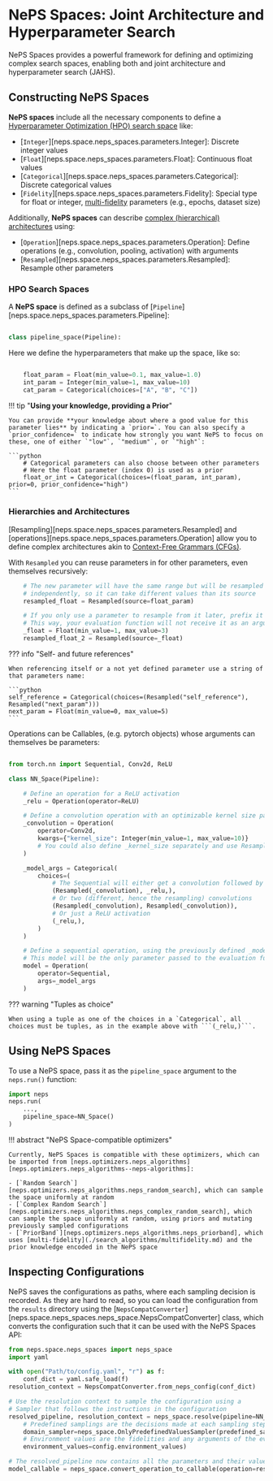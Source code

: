 # NePS Spaces: Joint Architecture and Hyperparameter Search

NePS Spaces provides a powerful framework for defining and optimizing complex search spaces, enabling both and joint architecture and hyperparameter search (JAHS).

## Constructing NePS Spaces

**NePS spaces** include all the necessary components to define a [Hyperparameter Optimization (HPO) search space](#hpo-search-spaces) like:

- [`Integer`][neps.space.neps_spaces.parameters.Integer]: Discrete integer values
- [`Float`][neps.space.neps_spaces.parameters.Float]: Continuous float values
- [`Categorical`][neps.space.neps_spaces.parameters.Categorical]: Discrete categorical values
- [`Fidelity`][neps.space.neps_spaces.parameters.Fidelity]: Special type for float or integer, [multi-fidelity](../reference/search_algorithms/multifidelity.md) parameters (e.g., epochs, dataset size)

Additionally, **NePS spaces** can describe [complex (hierarchical) architectures](#hierarchies-and-architectures) using:

- [`Operation`][neps.space.neps_spaces.parameters.Operation]: Define operations (e.g., convolution, pooling, activation) with arguments
- [`Resampled`][neps.space.neps_spaces.parameters.Resampled]: Resample other parameters

### HPO Search Spaces

A **NePS space** is defined as a subclass of [`Pipeline`][neps.space.neps_spaces.parameters.Pipeline]:

```python

class pipeline_space(Pipeline):
```

Here we define the hyperparameters that make up the space, like so:

```python

    float_param = Float(min_value=0.1, max_value=1.0)
    int_param = Integer(min_value=1, max_value=10)
    cat_param = Categorical(choices=["A", "B", "C"])
```

!!! tip "**Using your knowledge, providing a Prior**"

    You can provide **your knowledge about where a good value for this parameter lies** by indicating a `prior=`. You can also specify a `prior_confidence=` to indicate how strongly you want NePS to focus on these, one of either `"low"`, `"medium"`, or `"high"`:

    ```python
        # Categorical parameters can also choose between other parameters
        # Here the float parameter (index 0) is used as a prior
        float_or_int = Categorical(choices=(float_param, int_param), prior=0, prior_confidence="high")
    ```

### Hierarchies and Architectures

[Resampling][neps.space.neps_spaces.parameters.Resampled] and [operations][neps.space.neps_spaces.parameters.Operation] allow you to define complex architectures akin to [Context-Free Grammars (CFGs)](https://en.wikipedia.org/wiki/Context-free_grammar).

With `Resampled` you can reuse parameters in for other parameters, even themselves recursively:

```python
    # The new parameter will have the same range but will be resampled
    # independently, so it can take different values than its source
    resampled_float = Resampled(source=float_param)

    # If you only use a parameter to resample from it later, prefix it with an underscore
    # This way, your evaluation function will not receive it as an argument
    _float = Float(min_value=1, max_value=3)
    resampled_float_2 = Resampled(source=_float)
```

??? info "Self- and future references"

    When referencing itself or a not yet defined parameter use a string of that parameters name:

    ```python
    self_reference = Categorical(choices=(Resampled("self_reference"), Resampled("next_param")))
    next_param = Float(min_value=0, max_value=5)
    ```

Operations can be Callables, (e.g. pytorch objects) whose arguments can themselves be parameters:

```python

from torch.nn import Sequential, Conv2d, ReLU

class NN_Space(Pipeline):

    # Define an operation for a ReLU activation
    _relu = Operation(operator=ReLU)

    # Define a convolution operation with an optimizable kernel size parameter
    _convolution = Operation(
        operator=Conv2d,
        kwargs={"kernel_size": Integer(min_value=1, max_value=10)}
        # You could also define _kernel_size separately and use Resampled
    )

    _model_args = Categorical(
        choices=(
            # The Sequential will either get a convolution followed by a ReLU
            (Resampled(_convolution), _relu,),
            # Or two (different, hence the resampling) convolutions
            (Resampled(_convolution), Resampled(_convolution)),
            # Or just a ReLU activation
            (_relu,),
        )
    )

    # Define a sequential operation, using the previously defined _model_args
    # This model will be the only parameter passed to the evaluation function
    model = Operation(
        operator=Sequential,
        args=_model_args
    )
```

??? warning "Tuples as choice"

    When using a tuple as one of the choices in a `Categorical`, all choices must be tuples, as in the example above with ```(_relu,)```.

## Using NePS Spaces

To use a NePS space, pass it as the `pipeline_space` argument to the `neps.run()` function:

```python
import neps
neps.run(
    ...,
    pipeline_space=NN_Space()
)
```

!!! abstract "NePS Space-compatible optimizers"

    Currently, NePS Spaces is compatible with these optimizers, which can be imported from [neps.optimizers.neps_algorithms][neps.optimizers.neps_algorithms--neps-algorithms]:

    - [`Random Search`][neps.optimizers.neps_algorithms.neps_random_search], which can sample the space uniformly at random
    - [`Complex Random Search`][neps.optimizers.neps_algorithms.neps_complex_random_search], which can sample the space uniformly at random, using priors and mutating previously sampled configurations
    - [`PriorBand`][neps.optimizers.neps_algorithms.neps_priorband], which uses [multi-fidelity](./search_algorithms/multifidelity.md) and the prior knowledge encoded in the NePS space

## Inspecting Configurations

NePS saves the configurations as paths, where each sampling decision is recorded. As they are hard to read, so you can load the configuration from the `results` directory using the [`NepsCompatConverter`][neps.space.neps_spaces.neps_space.NepsCompatConverter] class, which converts the configuration such that it can be used with the NePS Spaces API:

```python
from neps.space.neps_spaces import neps_space
import yaml

with open("Path/to/config.yaml", "r") as f:
    conf_dict = yaml.safe_load(f)
resolution_context = NepsCompatConverter.from_neps_config(conf_dict)

# Use the resolution context to sample the configuration using a
# Sampler that follows the instructions in the configuration
resolved_pipeline, resolution_context = neps_space.resolve(pipeline=NN_Space(),
    # Predefined samplings are the decisions made at each sampling step
    domain_sampler=neps_space.OnlyPredefinedValuesSampler(predefined_samplings=config.predefined_samplings),
    # Environment values are the fidelities and any arguments of the evaluation function not part of the search space
    environment_values=config.environment_values)

# The resolved_pipeline now contains all the parameters and their values, e.g. the Callable model
model_callable = neps_space.convert_operation_to_callable(operation=resolved_pipeline.model)
```

